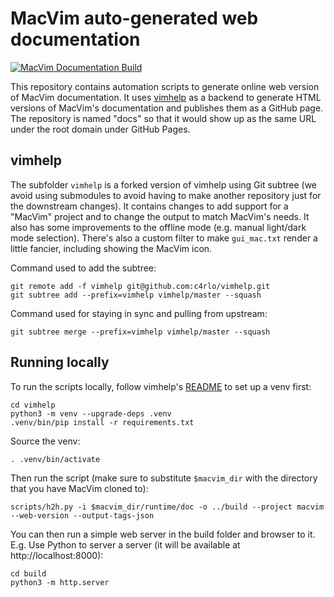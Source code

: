 # MacVim auto-generated web documentation 

[![MacVim Documentation Build](https://github.com/macvim-dev/docs/actions/workflows/ci.yaml/badge.svg?branch=main)](https://github.com/macvim-dev/docs/actions/workflows/ci.yaml)

This repository contains automation scripts to generate online web version of MacVim documentation. It uses [vimhelp](https://github.com/c4rlo/vimhelp) as a backend to generate HTML versions of MacVim's documentation and publishes them as a GitHub page. The repository is named "docs" so that it would show up as the same URL under the root domain under GitHub Pages.

## vimhelp

The subfolder `vimhelp` is a forked version of vimhelp using Git subtree (we avoid using submodules to avoid having to make another repository just for the downstream changes). It contains changes to add support for a "MacVim" project and to change the output to match MacVim's needs. It also has some improvements to the offline mode (e.g. manual light/dark mode selection). There's also a custom filter to make `gui_mac.txt` render a little fancier, including showing the MacVim icon.

Command used to add the subtree:
```
git remote add -f vimhelp git@github.com:c4rlo/vimhelp.git
git subtree add --prefix=vimhelp vimhelp/master --squash
```

Command used for staying in sync and pulling from upstream:
```
git subtree merge --prefix=vimhelp vimhelp/master --squash
```

## Running locally

To run the scripts locally, follow vimhelp's [README](vimhelp/README.md) to set up a venv first:

```
cd vimhelp
python3 -m venv --upgrade-deps .venv
.venv/bin/pip install -r requirements.txt
```

Source the venv:

```
. .venv/bin/activate
```

Then run the script (make sure to substitute `$macvim_dir` with the directory that you have MacVim cloned to):

```
scripts/h2h.py -i $macvim_dir/runtime/doc -o ../build --project macvim --web-version --output-tags-json
```

You can then run a simple web server in the build folder and browser to it. E.g. Use Python to server a server (it will be available at http://localhost:8000):

```
cd build
python3 -m http.server
```
